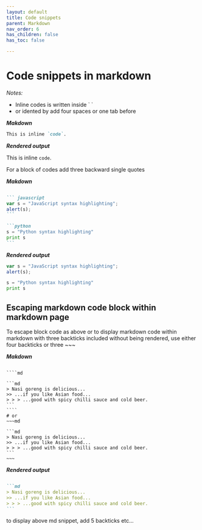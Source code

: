```yaml
---
layout: default
title: Code snippets
parent: Markdown
nav_order: 6
has_children: false
has_toc: false

---
```



# Code snippets in markdown

*Notes:*
- Inline codes is written inside \` \`
- or idented by add four spaces or one tab before

***Makdown***

```md
This is inline `code`.
```

***Rendered output***

This is inline `code`.

For a block of codes add three backward single quotes

***Makdown***
````md

``` javascript
var s = "JavaScript syntax highlighting";
alert(s);
```
 
```python
s = "Python syntax highlighting"
print s
```
````

***Rendered output***

```javascript
var s = "JavaScript syntax highlighting";
alert(s);
```
 
```python
s = "Python syntax highlighting"
print s
```
## Escaping markdown code block within markdown page
To escape block code as above or to display markdown code within markdown with three backticks included without being rendered, use either four backticks or three ~~~ 

***Makdown***

`````

````md

```md
> Nasi goreng is delicious...
>> ...if you like Asian food...
> > > ...good with spicy chilli sauce and cold beer.
```
````
# or
~~~md

```md
> Nasi goreng is delicious...
>> ...if you like Asian food...
> > > ...good with spicy chilli sauce and cold beer.
```
~~~

`````
***Rendered output***
````md

```md
> Nasi goreng is delicious...
>> ...if you like Asian food...
> > > ...good with spicy chilli sauce and cold beer.
```
````
to display above md snippet, add 5 backticks etc...
